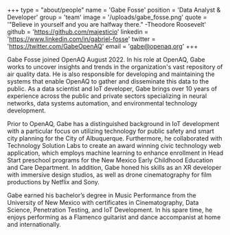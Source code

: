 +++
type = "about/people"
name = 'Gabe Fosse'
position = 'Data Analyst & Developer'
group = 'team'
image = '/uploads/gabe_fosse.png'
quote = '"Believe in yourself and you are halfway there." -Theodore Roosevelt'
github = 'https://github.com/majesticio'
linkedin = 'https://www.linkedin.com/in/gabriel-fosse'
twitter = 'https://twitter.com/GabeOpenAQ'
email = 'gabe@openaq.org'
+++

Gabe Fosse joined OpenAQ August 2022. In his role at OpenAQ, Gabe works to uncover insights and trends in the organization's vast repository of air quality data. He is also responsible for developing and maintaining the systems that enable OpenAQ to gather and disseminate this data to the public.  As a data scientist and IoT developer, Gabe brings over 10 years of experience across the public and private sectors specializing in neural networks, data systems automation, and environmental technology development.

Prior to OpenAQ, Gabe has a distinguished background in IoT development with a particular focus on utilizing technology for public safety and smart city planning for the City of Albuquerque. Furthermore, he collaborated with Technology Solution Labs to create an award winning civic technology web application, which employs machine learning to enhance enrollment in Head Start preschool programs for the New Mexico Early Childhood Education and Care Department. In addition, Gabe honed his skills as an XR developer with immersive design studios, as well as drone cinematography for film productions by Netflix and Sony.

Gabe earned his bachelor’s degree in Music Performance from the University of New Mexico with certificates in Cinematography, Data Science, Penetration Testing, and IoT Development. In his spare time, he enjoys performing as a Flamenco guitarist and dance accompanist at home and internationally.
